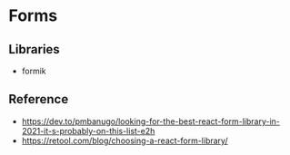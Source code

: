 # Forms

## Libraries
- formik

## Reference
- https://dev.to/pmbanugo/looking-for-the-best-react-form-library-in-2021-it-s-probably-on-this-list-e2h
- https://retool.com/blog/choosing-a-react-form-library/
